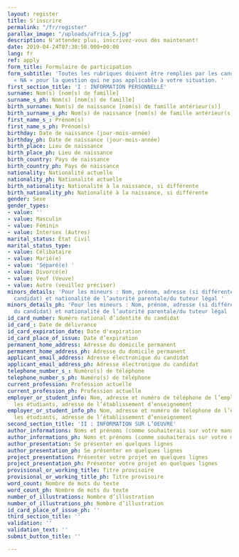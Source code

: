 ```yaml
---
layout: register
title: S'inscrire
permalink: "/fr/register"
parallax_image: "/uploads/africa_5.jpg"
description: N'attendez plus, inscrivez-vous dès maintenant!
date: 2019-04-24T07:38:58.000+00:00
lang: fr
ref: apply
form_title: Formulaire de participation
form_subtitle: 'Toutes les rubriques doivent être remplies par les candidats. Mettez
  « NA » pour la question qui ne pas applicable à votre situation. '
first_section_title: 'I : INFORMATION PERSONNELLE'
surname: Nom(s) [nom(s) de famille]
surname_s_ph: Nom(s) [nom(s) de famille]
birth_surname: Nom(s) de naissance [nom(s) de famille antérieur(s)]
birth_surname_s_ph: Nom(s) de naissance [nom(s) de famille antérieur(s)]
first_name_s_: Prénom(s)
first_name_s_ph: Prénom(s)
birthday: Date de naissance (jour-mois-année)
birthday_ph: Date de naissance (jour-mois-année)
birth_place: Lieu de naissance
birth_place_ph: Lieu de naissance
birth_country: Pays de naissance
birth_country_ph: Pays de naissance
nationality: Nationalité actuelle
nationality_ph: Nationalité actuelle
birth_nationality: Nationalité à la naissance, si différente
birth_nationality_ph: Nationalité à la naissance, si différente
gender: Sexe
gender_types:
- value: ''
- value: Masculin
- value: Féminin
- value: Intersex (Autres)
marital_status: Etat Civil
marital_status_type:
- value: Célibataire
- value: Marié(e)
- value: 'Séparé(e) '
- value: Divorcé(e)
- value: Veuf (Veuve)
- value: Autre (veuillez préciser)
minors_details: 'Pour les mineurs : Nom, prénom, adresse (si différente de celle du
  candidat) et nationalité de l’autorité parentale/du tuteur légal '
minors_details_ph: 'Pour les mineurs : Nom, prénom, adresse (si différente de celle
  du candidat) et nationalité de l’autorité parentale/du tuteur légal '
id_card_number: Numéro national d’identité du candidat
id_card_: Date de délivrance
id_card_expiration_date: Date d'expiration
id_card_place_of_issue: Date d’expiration
permanent_home_address: Adresse du domicile permanent
permanent_home_address_ph: Adresse du domicile permanent
applicant_email_address: Adresse électronique du candidat
applicant_email_address_ph: Adresse électronique du candidat
telephone_number_s_: Numéro(s) de téléphone
telephone_number_s_ph: Numéro(s) de téléphone
current_profession: Profession actuelle
current_profession_ph: Profession actuelle
employer_or_student_info: Nom, adresse et numéro de téléphone de l’employeur. Pour
  les étudiants, adresse de l’établissement d’enseignement
employer_or_student_info_ph: Nom, adresse et numéro de téléphone de l’employeur. Pour
  les étudiants, adresse de l’établissement d’enseignement
second_section_title: 'II : INFORMATION SUR L’OEUVRE'
author_informations: Noms et prénoms (comme souhaiterais sur votre manuscrit)
author_informations_ph: Noms et prénoms (comme souhaiterais sur votre manuscrit)
author_presentation: Se présenter en quelques lignes
author_presentation_ph: Se présenter en quelques lignes
project_presentation: Présenter votre projet en quelques lignes
project_presentation_ph: Présenter votre projet en quelques lignes
provisional_or_working_title: Titre provisoire
provisional_or_working_title_ph: Titre provisoire
word_count: Nombre de mots du texte
word_count_ph: Nombre de mots du texte
number_of_illustrations: Nombre d’illustration
number_of_illustrations_ph: Nombre d’illustration
id_card_place_of_issue_ph: ''
third_section_title: ''
validation: ''
validation_text: ''
submit_button_title: ''

---
```


